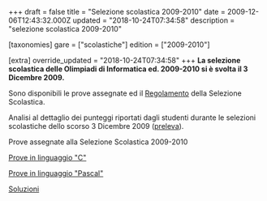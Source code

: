 +++
draft = false
title = "Selezione scolastica 2009-2010"
date = 2009-12-06T12:43:32.000Z
updated = "2018-10-24T07:34:58"
description = "selezione scolastica 2009-2010"

[taxonomies]
gare = ["scolastiche"]
edition = ["2009-2010"]

[extra]
override_updated = "2018-10-24T07:34:58"
+++
**La selezione scolastica delle Olimpiadi di Informatica ed. 2009-2010 si è svolta il 3 Dicembre 2009.**
<!-- more -->


Sono disponibili le prove assegnate ed il [Regolamento](http://www.olimpiadi-informatica.it/files/OII-RegSelScolastica_rev2-10-09.pdf) della Selezione Scolastica.

Analisi al dettaglio dei punteggi riportati dagli studenti durante le selezioni scolastiche dello scorso 3 Dicembre 2009 ([preleva](http://www.olimpiadi-informatica.it/files/Analisi_Risultati_Scolastica.pdf)).

Prove assegnate alla Selezione Scolastica 2009-2010

[Prove in linguaggio "C"](/oldsite/106/Selez_scol__2009_C.pdf)

[Prove in linguaggio "Pascal"](/oldsite/106/Selez_scol__2009_Pascal.pdf)

[Soluzioni](/oldsite/106/Selez_scol__2009_SOLUZIONI.pdf)
[<br/>](/oldsite/106/Errata%20Corrige-N.1%20logico-matematico.pdf)
